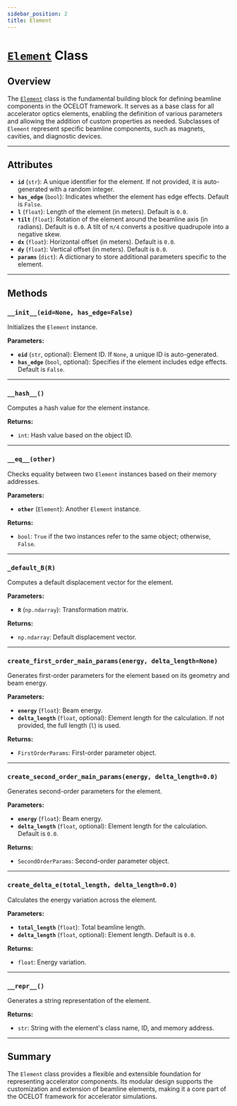 ```yaml
---
sidebar_position: 2
title: Element
---
```


# [`Element`](https://github.com/ocelot-collab/ocelot/blob/master/ocelot/cpbd/elements/element.py) Class

## Overview
The [`Element`](https://github.com/ocelot-collab/ocelot/blob/master/ocelot/cpbd/elements/element.py) class is 
the fundamental building block for defining beamline components in the OCELOT framework. 
It serves as a base class for all accelerator optics elements, enabling the definition of various parameters and 
allowing the addition of custom properties as needed. Subclasses of `Element` represent specific beamline components, such as magnets, cavities, and diagnostic devices.

---

## Attributes

- **`id`** (`str`): A unique identifier for the element. If not provided, it is auto-generated with a random integer.
- **`has_edge`** (`bool`): Indicates whether the element has edge effects. Default is `False`.
- **`l`** (`float`): Length of the element (in meters). Default is `0.0`.
- **`tilt`** (`float`): Rotation of the element around the beamline axis (in radians). Default is `0.0`. A tilt of `π/4` converts a positive quadrupole into a negative skew.
- **`dx`** (`float`): Horizontal offset (in meters). Default is `0.0`.
- **`dy`** (`float`): Vertical offset (in meters). Default is `0.0`.
- **`params`** (`dict`): A dictionary to store additional parameters specific to the element.

---

## Methods

### `__init__(eid=None, has_edge=False)`
Initializes the `Element` instance.

**Parameters:**
- **`eid`** (`str`, optional): Element ID. If `None`, a unique ID is auto-generated.
- **`has_edge`** (`bool`, optional): Specifies if the element includes edge effects. Default is `False`.

---

### `__hash__()`
Computes a hash value for the element instance.

**Returns:**
- `int`: Hash value based on the object ID.

---

### `__eq__(other)`
Checks equality between two `Element` instances based on their memory addresses.

**Parameters:**
- **`other`** (`Element`): Another `Element` instance.

**Returns:**
- `bool`: `True` if the two instances refer to the same object; otherwise, `False`.

---

### `_default_B(R)`
Computes a default displacement vector for the element.

**Parameters:**
- **`R`** (`np.ndarray`): Transformation matrix.

**Returns:**
- `np.ndarray`: Default displacement vector.

---

### `create_first_order_main_params(energy, delta_length=None)`
Generates first-order parameters for the element based on its geometry and beam energy.

**Parameters:**
- **`energy`** (`float`): Beam energy.
- **`delta_length`** (`float`, optional): Element length for the calculation. If not provided, the full length (`l`) is used.

**Returns:**
- `FirstOrderParams`: First-order parameter object.

---

### `create_second_order_main_params(energy, delta_length=0.0)`
Generates second-order parameters for the element.

**Parameters:**
- **`energy`** (`float`): Beam energy.
- **`delta_length`** (`float`, optional): Element length for the calculation. Default is `0.0`.

**Returns:**
- `SecondOrderParams`: Second-order parameter object.

---

### `create_delta_e(total_length, delta_length=0.0)`
Calculates the energy variation across the element.

**Parameters:**
- **`total_length`** (`float`): Total beamline length.
- **`delta_length`** (`float`, optional): Element length. Default is `0.0`.

**Returns:**
- `float`: Energy variation.

---

### `__repr__()`
Generates a string representation of the element.

**Returns:**
- `str`: String with the element's class name, ID, and memory address.

---

## Summary
The `Element` class provides a flexible and extensible foundation for representing accelerator components. Its modular design supports the customization and extension of beamline elements, making it a core part of the OCELOT framework for accelerator simulations.